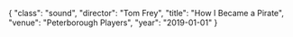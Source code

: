 {
  "class": "sound",
  "director": "Tom Frey",
  "title": "How I Became a Pirate",
  "venue": "Peterborough Players",
  "year": "2019-01-01"
}